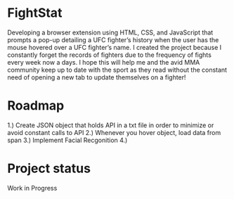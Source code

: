 # FightStat
Developing a browser extension using HTML, CSS, and JavaScript that prompts a pop-up detailing a UFC fighter’s history when the user has the mouse hovered over a UFC fighter’s name. I created the project because I constantly forget the records of fighters due to the frequency of fights every week now a days. I hope this will help me and the avid MMA community keep up to date with the sport as they read without the constant need of opening a new tab to update themselves on a fighter!

# Roadmap
1.) Create JSON object that holds API in a txt file in order to minimize or avoid constant calls to API
2.) Whenever you hover object, load data from span
3.) Implement Facial Recgonition 
4.)


# Project status
Work in Progress
